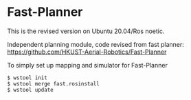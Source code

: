 # Fast-Planner 

This is the revised version on Ubuntu 20.04/Ros noetic.

Independent planning module, code revised from fast planner: https://github.com/HKUST-Aerial-Robotics/Fast-Planner


To simply set up mapping and simulator for Fast-Planner

```console
$ wstool init
$ wstool merge fast.rosinstall
$ wstool update
```


